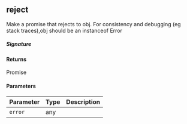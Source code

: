 ## reject

Make a promise that rejects to obj. For consistency and debugging (eg stack traces),obj should be an instanceof Error

##### Signature

#### Returns
Promise<any>

#### Parameters


| Parameter	   | Type    | Description |
|:-------------|:---------------|:------------|
| `error`    | any |  |

